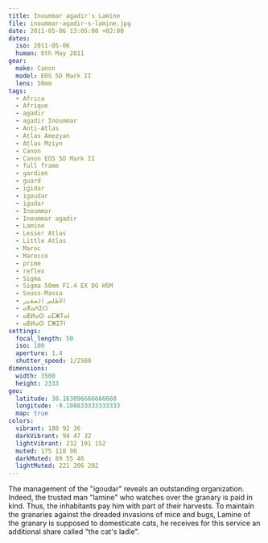```yaml
---
title: Inoummar agadir's Lamine
file: inoummar-agadir-s-lamine.jpg
date: 2011-05-06 13:05:00 +02:00
dates:
  iso: 2011-05-06
  human: 6th May 2011
gear:
  make: Canon
  model: EOS 5D Mark II
  lens: 50mm
tags:
  - Africa
  - Afrique
  - agadir
  - agadir Inoummar
  - Anti-Atlas
  - Aṭlas Ameẓyan
  - Aṭlas Mẓiyn
  - Canon
  - Canon EOS 5D Mark II
  - full frame
  - gardien
  - guard
  - igidar
  - igoudar
  - igudar
  - Inoummar
  - Inoummar agadir
  - Lamine
  - Lesser Atlas
  - Little Atlas
  - Maroc
  - Marocco
  - prime
  - reflex
  - Sigma
  - Sigma 50mm F1.4 EX DG HSM
  - Souss-Massa
  - الأطلس الصغير
  - ⴰⴳⴰⴷⵉⵔ
  - ⴰⵟⵍⴰⵙ ⴰⵎⵥⵢⴰⵏ
  - ⴰⵟⵍⴰⵙ ⵎⵥⵉⵢⵏ
settings:
  focal_length: 50
  iso: 100
  aperture: 1.4
  shutter_speed: 1/2500
dimensions:
  width: 3500
  height: 2333
geo:
  latitude: 30.163096666666668
  longitude: -9.108833333333333
  map: true
colors:
  vibrant: 180 92 36
  darkVibrant: 94 47 32
  lightVibrant: 232 191 152
  muted: 175 118 90
  darkMuted: 89 55 46
  lightMuted: 221 206 202
---
```


The management of the "igoudar" reveals an outstanding organization. Indeed, the trusted man "lamine" who watches over the granary is paid in kind. Thus, the inhabitants pay him with part of their harvests. To maintain the granaries against the dreaded invasions of mice and bugs, Lamine of the granary is supposed to domesticate cats, he receives for this service an additional share called "the cat's ladle".
